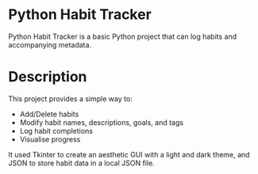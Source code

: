 # Python Habit Tracker

Python Habit Tracker is a basic Python project that can log habits and accompanying metadata. 

# Description

This project provides a simple way to:
- Add/Delete habits
- Modify habit names, descriptions, goals, and tags
- Log habit completions
- Visualise progress

It used Tkinter to create an aesthetic GUI with a light and dark theme, and JSON to store habit data in a local JSON file.
